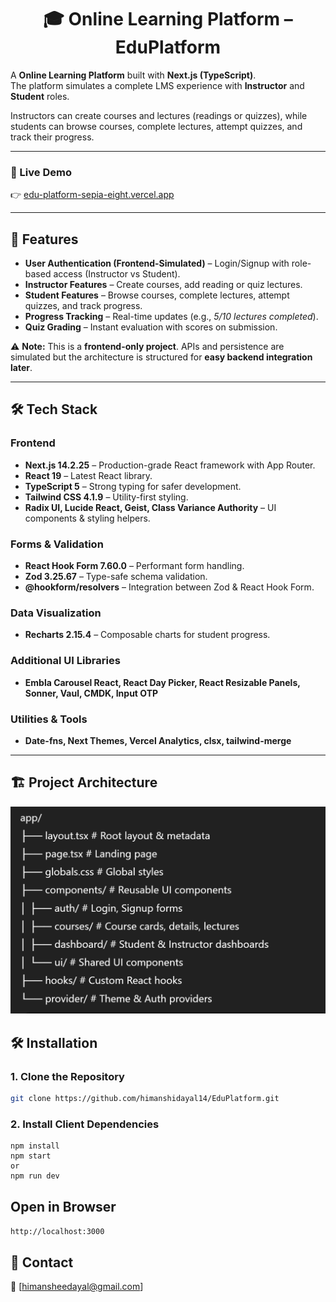 <h1 align="center">🎓 Online Learning Platform – EduPlatform</h1>

A **Online Learning Platform** built with **Next.js (TypeScript)**.  
The platform simulates a complete LMS experience with **Instructor** and **Student** roles.  


Instructors can create courses and lectures (readings or quizzes), while students can browse courses, complete lectures, attempt quizzes, and track their progress.

---

### 🔗 Live Demo
👉 [edu-platform-sepia-eight.vercel.app](https://edu-platform-sepia-eight.vercel.app)

---

## 📌 Features

- **User Authentication (Frontend-Simulated)** – Login/Signup with role-based access (Instructor vs Student).  
- **Instructor Features** – Create courses, add reading or quiz lectures.  
- **Student Features** – Browse courses, complete lectures, attempt quizzes, and track progress.  
- **Progress Tracking** – Real-time updates (e.g., *5/10 lectures completed*).  
- **Quiz Grading** – Instant evaluation with scores on submission.  

⚠️ **Note:** This is a **frontend-only project**. APIs and persistence are simulated but the architecture is structured for **easy backend integration later**.

---

## 🛠️ Tech Stack

### Frontend
- **Next.js 14.2.25** – Production-grade React framework with App Router.  
- **React 19** – Latest React library.  
- **TypeScript 5** – Strong typing for safer development.  
- **Tailwind CSS 4.1.9** – Utility-first styling.  
- **Radix UI, Lucide React, Geist, Class Variance Authority** – UI components & styling helpers.  

### Forms & Validation
- **React Hook Form 7.60.0** – Performant form handling.  
- **Zod 3.25.67** – Type-safe schema validation.  
- **@hookform/resolvers** – Integration between Zod & React Hook Form.  

### Data Visualization
- **Recharts 2.15.4** – Composable charts for student progress.  

### Additional UI Libraries
- **Embla Carousel React, React Day Picker, React Resizable Panels, Sonner, Vaul, CMDK, Input OTP**  

### Utilities & Tools
- **Date-fns, Next Themes, Vercel Analytics, clsx, tailwind-merge**  

---

## 🏗️ Project Architecture
![System Architecture](./assets/architecture.png)

## 🛠️ Installation

### 1. Clone the Repository

```bash
git clone https://github.com/himanshidayal14/EduPlatform.git

```
### 2. Install Client Dependencies
```
npm install
npm start
or
npm run dev
```
## Open in Browser
```http://localhost:3000```

## 💬 Contact
📧 [himansheedayal@gmail.com]



